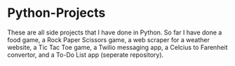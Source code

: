 # Python-Projects
These are all side projects that I have done in Python. So far I have done a food game, 
a Rock Paper Scissors game, a web scraper for a weather website, a Tic Tac Toe game, 
a Twilio messaging app, a Celcius to Farenheit convertor, and a To-Do List app (seperate repository).
